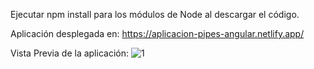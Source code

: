 Ejecutar npm install para los módulos de Node al descargar el código.

Aplicación desplegada en: https://aplicacion-pipes-angular.netlify.app/

Vista Previa de la aplicación: 
![1](https://user-images.githubusercontent.com/55484655/132890577-5111104f-953c-461e-a195-6f143b084bdb.PNG)

